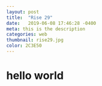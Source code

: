 ```yaml
---
layout: post
title:  "Rise 29"
date:   2019-06-08 17:46:28 -0400
meta: this is the description
categories: web
thumbnail: rise29.jpg
color: 2C3E50
---
```

# hello world
